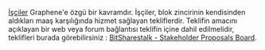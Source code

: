 [İşçiler](introduction/workers) Graphene'e özgü bir kavramdır. İşçiler, blok zincirinin kendisinden aldıkları maaş karşılığında hizmet sağlayan tekliflerdir. Teklifin amacını açıklayan bir web veya forum bağlantısı teklifin içine dahil edilmelidir, teklifleri burada görebilirsiniz :  [BitSharestalk - Stakeholder Proposals Board](https://bitsharestalk.org/index.php/board,75.0.html).

